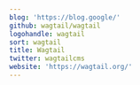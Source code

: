 ```yaml
---
blog: 'https://blog.google/'
github: wagtail/wagtail
logohandle: wagtail
sort: wagtail
title: Wagtail
twitter: wagtailcms
website: 'https://wagtail.org/'
---
```

